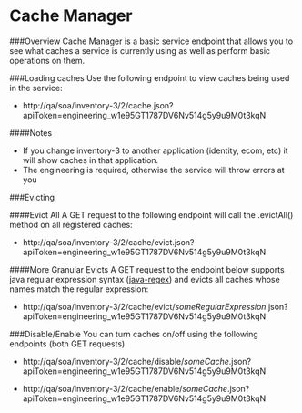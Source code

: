 

# Cache Manager

###Overview
Cache Manager is a basic service endpoint that allows you to see what caches a service is currently using as well as perform basic operations on them.

###Loading caches
Use the following endpoint to view caches being used in the service:

* http://qa/soa/inventory-3/2/cache.json?apiToken=engineering_w1e95GT1787DV6Nv514g5y9u9M0t3kqN

####Notes
* If you change inventory-3 to another application (identity, ecom, etc) it will show caches in that application. 
* The engineering is required, otherwise the service will throw errors at you

###Evicting

####Evict All
A GET request to the following endpoint will call the .evictAll() method on all registered caches:

* http://qa/soa/inventory-3/2/cache/evict.json?apiToken=engineering_w1e95GT1787DV6Nv514g5y9u9M0t3kqN

####More Granular Evicts
A GET request to the endpoint below supports java regular expression syntax ([java-regex](http://www.tutorialspoint.com/java/java_regular_expressions.htm)) and evicts all caches whose names match the
regular expression:

* http://qa/soa/inventory-3/2/cache/evict/_someRegularExpression_.json?apiToken=engineering_w1e95GT1787DV6Nv514g5y9u9M0t3kqN

###Disable/Enable
You can turn caches on/off using the following endpoints (both GET requests)

* http://qa/soa/inventory-3/2/cache/disable/_someCache_.json?apiToken=engineering_w1e95GT1787DV6Nv514g5y9u9M0t3kqN

* http://qa/soa/inventory-3/2/cache/enable/_someCache_.json?apiToken=engineering_w1e95GT1787DV6Nv514g5y9u9M0t3kqN

